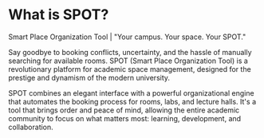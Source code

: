 # What is SPOT?
Smart Place Organization Tool | "Your campus. Your space. Your SPOT."

Say goodbye to booking conflicts, uncertainty, and the hassle of manually searching for available rooms. SPOT (Smart Place Organization Tool) is a revolutionary platform for academic space management, designed for the prestige and dynamism of the modern university.

SPOT combines an elegant interface with a powerful organizational engine that automates the booking process for rooms, labs, and lecture halls. It's a tool that brings order and peace of mind, allowing the entire academic community to focus on what matters most: learning, development, and collaboration.

